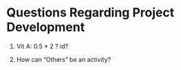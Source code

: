 Questions Regarding Project Development
=======================================

1.  Vit A: 0.5 * 2 ? id?

2.  How can “Others” be an activity?
